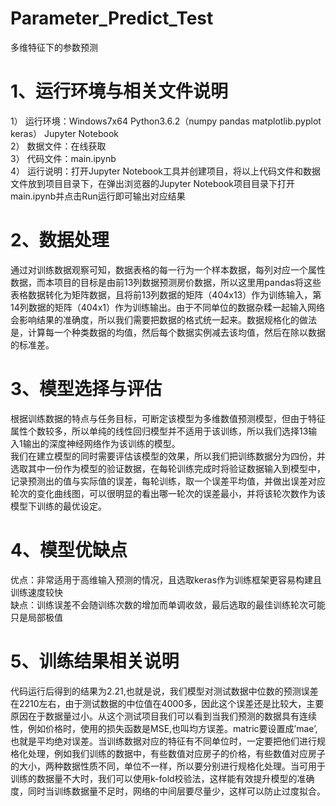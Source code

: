 # Parameter_Predict_Test
多维特征下的参数预测
# 1、运行环境与相关文件说明
1）	运行环境：Windows7x64 Python3.6.2（numpy pandas matplotlib.pyplot keras） Jupyter Notebook  
2）	数据文件：在线获取  
3）	代码文件：main.ipynb  
4）	运行说明：打开Jupyter Notebook工具并创建项目，将以上代码文件和数据文件放到项目目录下，在弹出浏览器的Jupyter Notebook项目目录下打开main.ipynb并点击Run运行即可输出对应结果  
# 2、数据处理
  通过对训练数据观察可知，数据表格的每一行为一个样本数据，每列对应一个属性数据，而本项目的目标是由前13列数据预测房价数据，所以这里用pandas将这些表格数据转化为矩阵数据，且将前13列数据的矩阵（404x13）作为训练输入，第14列数据的矩阵（404x1）作为训练输出。由于不同单位的数据杂糅一起输入网络会影响结果的准确度，所以我们需要把数据的格式统一起来。数据规格化的做法是，计算每一个种类数据的均值，然后每个数据实例减去该均值，然后在除以数据的标准差。
# 3、模型选择与评估
  根据训练数据的特点与任务目标，可断定该模型为多维数值预测模型，但由于特征属性个数较多，所以单纯的线性回归模型并不适用于该训练，所以我们选择13输入1输出的深度神经网络作为该训练的模型。  
  我们在建立模型的同时需要评估该模型的效果，所以我们把训练数据分为四份，并选取其中一份作为模型的验证数据，在每轮训练完成时将验证数据输入到模型中，记录预测出的值与实际值的误差，每轮训练，取一个误差平均值，并做出误差对应轮次的变化曲线图，可以很明显的看出哪一轮次的误差最小，并将该轮次数作为该模型下训练的最优设定。    
# 4、模型优缺点
  优点：非常适用于高维输入预测的情况，且选取keras作为训练框架更容易构建且训练速度较快  
  缺点：训练误差不会随训练次数的增加而单调收敛，最后选取的最佳训练轮次可能只是局部极值  
# 5、训练结果相关说明
  代码运行后得到的结果为2.21,也就是说，我们模型对测试数据中位数的预测误差在2210左右，由于测试数据的中位值在4000多，因此这个误差还是比较大，主要原因在于数据量过小。从这个测试项目我们可以看到当我们预测的数据具有连续性，例如价格时，使用的损失函数是MSE,也叫均方误差。matric要设置成’mae’,也就是平均绝对误差。当训练数据对应的特征有不同单位时，一定要把他们进行规格化处理，例如我们训练的数据中，有些数值对应房子的价格，有些数值对应房子的大小，两种数据性质不同，单位不一样，所以要分别进行规格化处理。当可用于训练的数据量不大时，我们可以使用k-fold校验法，这样能有效提升模型的准确度，同时当训练数据量不足时，网络的中间层要尽量少，这样可以防止过度拟合。

